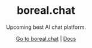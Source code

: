 <div align="center">

# boreal.chat

Upcoming best AI chat platform.

[Go to boreal.chat](https://boreal.chat) | [Docs](https://docs.boreal.chat)

</div>

